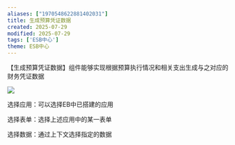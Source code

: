 ```yaml
---
aliases: ["1970548622881402031"]
title: 生成预算凭证数据
created: 2025-07-29
modified: 2025-07-29
tags: ['ESB中心']
theme: ESB中心
---
```


【生成预算凭证数据】组件能够实现根据预算执行情况和相关支出生成与之对应的财务凭证数据

![](https://myhelpdoc.oss-cn-heyuan.aliyuncs.com/mdimages/d35b68a3be1ae0d6325e9d8750eb2213.jpg)

选择应用：可以选择EB中已搭建的应用

选择表单：选择上述应用中的某一表单

选择数据：通过上下文选择指定的数据

